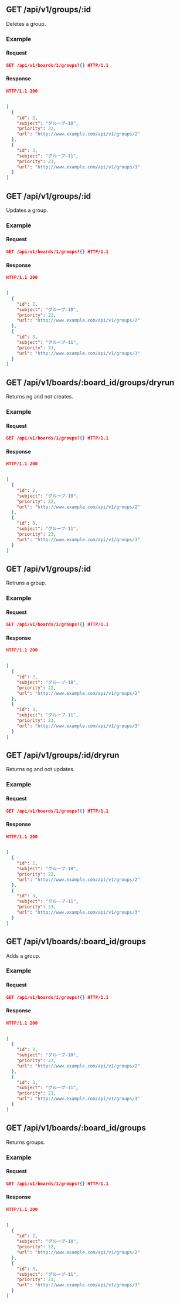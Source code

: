 ## GET /api/v1/groups/:id
Deletes a group.

### Example

#### Request
```json
GET /api/v1/boards/1/groups?{} HTTP/1.1

```

#### Response
```json
HTTP/1.1 200


[
  {
    "id": 2,
    "subject": "グループ-10",
    "priority": 22,
    "url": "http://www.example.com/api/v1/groups/2"
  },
  {
    "id": 3,
    "subject": "グループ-11",
    "priority": 23,
    "url": "http://www.example.com/api/v1/groups/3"
  }
]
```

## GET /api/v1/groups/:id
Updates a group.

### Example

#### Request
```json
GET /api/v1/boards/1/groups?{} HTTP/1.1

```

#### Response
```json
HTTP/1.1 200


[
  {
    "id": 2,
    "subject": "グループ-10",
    "priority": 22,
    "url": "http://www.example.com/api/v1/groups/2"
  },
  {
    "id": 3,
    "subject": "グループ-11",
    "priority": 23,
    "url": "http://www.example.com/api/v1/groups/3"
  }
]
```

## GET /api/v1/boards/:board_id/groups/dryrun
Returns ng and not creates.

### Example

#### Request
```json
GET /api/v1/boards/1/groups?{} HTTP/1.1

```

#### Response
```json
HTTP/1.1 200


[
  {
    "id": 2,
    "subject": "グループ-10",
    "priority": 22,
    "url": "http://www.example.com/api/v1/groups/2"
  },
  {
    "id": 3,
    "subject": "グループ-11",
    "priority": 23,
    "url": "http://www.example.com/api/v1/groups/3"
  }
]
```

## GET /api/v1/groups/:id
Retruns a group.

### Example

#### Request
```json
GET /api/v1/boards/1/groups?{} HTTP/1.1

```

#### Response
```json
HTTP/1.1 200


[
  {
    "id": 2,
    "subject": "グループ-10",
    "priority": 22,
    "url": "http://www.example.com/api/v1/groups/2"
  },
  {
    "id": 3,
    "subject": "グループ-11",
    "priority": 23,
    "url": "http://www.example.com/api/v1/groups/3"
  }
]
```

## GET /api/v1/groups/:id/dryrun
Returns ng and not updates.

### Example

#### Request
```json
GET /api/v1/boards/1/groups?{} HTTP/1.1

```

#### Response
```json
HTTP/1.1 200


[
  {
    "id": 2,
    "subject": "グループ-10",
    "priority": 22,
    "url": "http://www.example.com/api/v1/groups/2"
  },
  {
    "id": 3,
    "subject": "グループ-11",
    "priority": 23,
    "url": "http://www.example.com/api/v1/groups/3"
  }
]
```

## GET /api/v1/boards/:board_id/groups
Adds a group.

### Example

#### Request
```json
GET /api/v1/boards/1/groups?{} HTTP/1.1

```

#### Response
```json
HTTP/1.1 200


[
  {
    "id": 2,
    "subject": "グループ-10",
    "priority": 22,
    "url": "http://www.example.com/api/v1/groups/2"
  },
  {
    "id": 3,
    "subject": "グループ-11",
    "priority": 23,
    "url": "http://www.example.com/api/v1/groups/3"
  }
]
```

## GET /api/v1/boards/:board_id/groups
Returns groups.

### Example

#### Request
```json
GET /api/v1/boards/1/groups?{} HTTP/1.1

```

#### Response
```json
HTTP/1.1 200


[
  {
    "id": 2,
    "subject": "グループ-10",
    "priority": 22,
    "url": "http://www.example.com/api/v1/groups/2"
  },
  {
    "id": 3,
    "subject": "グループ-11",
    "priority": 23,
    "url": "http://www.example.com/api/v1/groups/3"
  }
]
```
